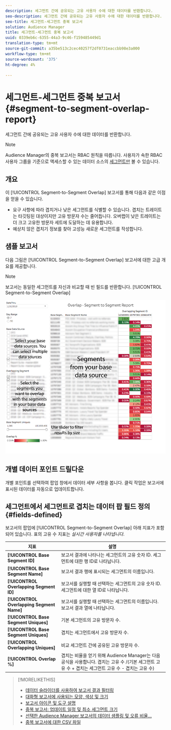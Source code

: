 ```yaml
---
description: 세그먼트 간에 공유되는 고유 사용자 수에 대한 데이터를 반환합니다.
seo-description: 세그먼트 간에 공유되는 고유 사용자 수에 대한 데이터를 반환합니다.
seo-title: 세그먼트-세그먼트 중복 보고서
solution: Audience Manager
title: 세그먼트-세그먼트 중복 보고서
uuid: 0339eb6c-6355-44a3-9c46-f159485449d1
translation-type: tm+mt
source-git-commit: a35be513c2cec40257f2df0731eaccbb98e3a000
workflow-type: tm+mt
source-wordcount: '375'
ht-degree: 4%

---
```



# 세그먼트-세그먼트 중복 보고서{#segment-to-segment-overlap-report}

세그먼트 간에 공유되는 고유 사용자 수에 대한 데이터를 반환합니다.

>[!NOTE]
>
>Audience Manager의 중복 보고서는 RBAC 원칙을 따릅니다. 사용자가 속한 RBAC 사용자 그룹을 기준으로 액세스할 수 있는 데이터 소스의 [세그먼트만](/help/using/features/administration/administration-overview.md) 볼 수 있습니다.

<!-- 

c_segment_segment_overlap.xml

 -->

## 개요

이 [!UICONTROL Segment-to-Segment Overlap] 보고서를 통해 다음과 같은 이점을 얻을 수 있습니다.

* 요구 사항에 따라 겹치거나 낮은 세그먼트를 식별할 수 있습니다. 겹치는 트레이트는 타깃팅된 대상이지만 고유 방문자 수는 줄어듭니다. 오버랩이 낮은 트레이트는 더 크고 고유한 방문자 세트에 도달하는 데 유용합니다.
* 예상치 않은 겹치기 정보를 찾아 고성능 새로운 세그먼트를 작성합니다.

## 샘플 보고서

다음 그림은 [!UICONTROL Segment-to-Segment Overlap] 보고서에 대한 고급 개요를 제공합니다.

>[!NOTE]
>
>보고서는 동일한 세그먼트를 자신과 비교할 때 빈 필드를 반환합니다. [!UICONTROL Segment-to-Segment Overlap]

![](assets/segment-to-segment-overlap.png)

## 개별 데이터 포인트 드릴다운

개별 포인트를 선택하여 팝업 창에서 데이터 세부 사항을 봅니다. 클릭 작업은 보고서에 표시된 데이터를 자동으로 업데이트합니다.

## 세그먼트에서 세그먼트로 겹치는 데이터 팝 필드 정의 {#fields-defined}

<!-- 

r_s2s_data_pop.xml

 -->

보고서의 팝업에 [!UICONTROL Segment-to-Segment Overlap] 아래 지표가 포함되어 있습니다. 표의 고유 수 지표는 *실시간 사용자를 나타냅니다*.

| 지표 | 설명 |
|---|---|
| **[!UICONTROL Base Segment ID]** | 보고서 결과에 나타나는 세그먼트의 고유 숫자 ID. 세그먼트에 대한 행 ID로 나타납니다. |
| **[!UICONTROL Base Segment Name]** | 보고서 결과 행에 표시되는 세그먼트의 이름입니다. |
| **[!UICONTROL Overlapping Segment ID]** | 보고서를 실행할 때 선택하는 세그먼트의 고유 숫자 ID. 세그먼트에 대한 열 ID로 나타납니다. |
| **[!UICONTROL Overlapping Segment Name]** | 보고서를 실행할 때 선택하는 세그먼트의 이름입니다. 보고서 결과 열에 나타납니다. |
| **[!UICONTROL Base Segment Uniques]** | 기본 세그먼트의 고유 방문자 수. |
| **[!UICONTROL Base Segment Uniques]** | 겹치는 세그먼트에서 고유 방문자 수. |
| **[!UICONTROL Overlapping Uniques]** | 비교 세그먼트 간에 공유된 고유 방문자 수. |
| **[!UICONTROL Overlap %]** | 겹치는 비율을 얻기 위해 Audience Manager는 다음 공식을 사용합니다. 겹치는 고유 수 /(기본 세그먼트 고유 수 + 겹치는 세그먼트 고유 수 - 겹치는 고유 수) |



>[!MORELIKETHIS]
>
>* [데이터 슬라이더를 사용하여 보고서 결과 필터링](../../reporting/dynamic-reports/data-sliders.md)
>* [대화형 보고서에 사용되는 모양, 색상 및 크기](../../reporting/dynamic-reports/interactive-report-technology.md#shapes-colors-sizes)
>* [보고서 아이콘 및 도구 설명](../../reporting/dynamic-reports/interactive-report-technology.md#icons-tools-explained)
>* [중복 보고서: 업데이트 일정 및 최소 세그먼트 크기](../../reporting/dynamic-reports/overlap-minimum-segment-size.md)
>* [선택한 Audience Manager 보고서의 데이터 샘플링 및 오류 비율...](../../reporting/report-sampling.md)
>* [중복 보고서에 대한 CSV 파일](../../reporting/dynamic-reports/overlap-csv-files.md)